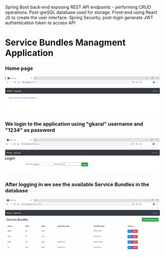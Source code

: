 Spring Boot back-end exposing REST API endpoints - performing CRUD operations. Post-greSQL database used for storage. Front-end using React JS to create the user interface. Spring Security, post-login generate JWT authentication token to access API

# Service Bundles Managment Application 


 ### Home page
![App Screenshot](Screenshots/Untitled.png)



### We  login to the application using "gkaral" username and "1234" as password
![App Screenshot](Screenshots/Untitledlogin.png)


### After logging in we see the available Service Bundles in the database
![App Screenshot](Screenshots/UntitledloginLIST.png)
